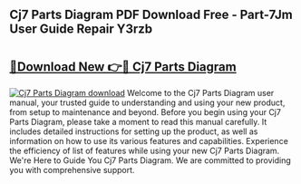 ## Cj7 Parts Diagram PDF Download Free - Part-7Jm User Guide Repair Y3rzb

# <h2><a href="http://dfpkf4c.blite.top/?on=Cj7+Parts+Diagram">🔗Download New 👉🔴 Cj7 Parts Diagram</a></h2>

[![Cj7 Parts Diagram download](https://i.imgur.com/lujVjoI.png)](http://dfpkf4c.blite.top/?on=Cj7+Parts+Diagram)
Welcome to the Cj7 Parts Diagram user manual, your trusted guide to understanding and using your new product, from setup to maintenance and beyond. Before you begin using your Cj7 Parts Diagram, please take a moment to read this manual carefully. It includes detailed instructions for setting up the product, as well as information on how to use its various features and capabilities. Experience the efficiency of list of features while using your new Cj7 Parts Diagram. We're Here to Guide You Cj7 Parts Diagram. We are committed to providing you with comprehensive support.
